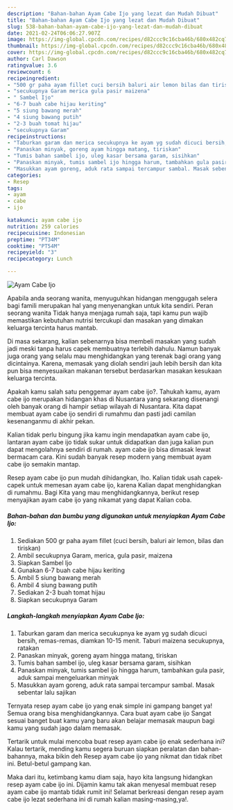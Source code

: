 ```yaml
---
description: "Bahan-bahan Ayam Cabe Ijo yang lezat dan Mudah Dibuat"
title: "Bahan-bahan Ayam Cabe Ijo yang lezat dan Mudah Dibuat"
slug: 538-bahan-bahan-ayam-cabe-ijo-yang-lezat-dan-mudah-dibuat
date: 2021-02-24T06:06:27.907Z
image: https://img-global.cpcdn.com/recipes/d82ccc9c16cba46b/680x482cq70/ayam-cabe-ijo-foto-resep-utama.jpg
thumbnail: https://img-global.cpcdn.com/recipes/d82ccc9c16cba46b/680x482cq70/ayam-cabe-ijo-foto-resep-utama.jpg
cover: https://img-global.cpcdn.com/recipes/d82ccc9c16cba46b/680x482cq70/ayam-cabe-ijo-foto-resep-utama.jpg
author: Carl Dawson
ratingvalue: 3.6
reviewcount: 6
recipeingredient:
- "500 gr paha ayam fillet cuci bersih baluri air lemon bilas dan tiriskan"
- "secukupnya Garam merica gula pasir maizena"
- " Sambel Ijo"
- "6-7 buah cabe hijau keriting"
- "5 siung bawang merah"
- "4 siung bawang putih"
- "2-3 buah tomat hijau"
- "secukupnya Garam"
recipeinstructions:
- "Taburkan garam dan merica secukupnya ke ayam yg sudah dicuci bersih, remas-remas, diamkan 10-15 menit. Taburi maizena secukupnya, ratakan"
- "Panaskan minyak, goreng ayam hingga matang, tiriskan"
- "Tumis bahan sambel ijo, uleg kasar bersama garam, sisihkan"
- "Panaskan minyak, tumis sambel ijo hingga harum, tambahkan gula pasir, aduk sampai mengeluarkan minyak"
- "Masukkan ayam goreng, aduk rata sampai tercampur sambal. Masak sebentar lalu sajikan"
categories:
- Resep
tags:
- ayam
- cabe
- ijo

katakunci: ayam cabe ijo 
nutrition: 259 calories
recipecuisine: Indonesian
preptime: "PT34M"
cooktime: "PT54M"
recipeyield: "3"
recipecategory: Lunch

---
```



![Ayam Cabe Ijo](https://img-global.cpcdn.com/recipes/d82ccc9c16cba46b/680x482cq70/ayam-cabe-ijo-foto-resep-utama.jpg)

Apabila anda seorang wanita, menyuguhkan hidangan menggugah selera bagi famili merupakan hal yang menyenangkan untuk kita sendiri. Peran seorang  wanita Tidak hanya menjaga rumah saja, tapi kamu pun wajib memastikan kebutuhan nutrisi tercukupi dan masakan yang dimakan keluarga tercinta harus mantab.

Di masa  sekarang, kalian sebenarnya bisa membeli masakan yang sudah jadi meski tanpa harus capek membuatnya terlebih dahulu. Namun banyak juga orang yang selalu mau menghidangkan yang terenak bagi orang yang dicintainya. Karena, memasak yang diolah sendiri jauh lebih bersih dan kita pun bisa menyesuaikan makanan tersebut berdasarkan masakan kesukaan keluarga tercinta. 



Apakah kamu salah satu penggemar ayam cabe ijo?. Tahukah kamu, ayam cabe ijo merupakan hidangan khas di Nusantara yang sekarang disenangi oleh banyak orang di hampir setiap wilayah di Nusantara. Kita dapat membuat ayam cabe ijo sendiri di rumahmu dan pasti jadi camilan kesenanganmu di akhir pekan.

Kalian tidak perlu bingung jika kamu ingin mendapatkan ayam cabe ijo, lantaran ayam cabe ijo tidak sukar untuk didapatkan dan juga kalian pun dapat mengolahnya sendiri di rumah. ayam cabe ijo bisa dimasak lewat bermacam cara. Kini sudah banyak resep modern yang membuat ayam cabe ijo semakin mantap.

Resep ayam cabe ijo pun mudah dihidangkan, lho. Kalian tidak usah capek-capek untuk memesan ayam cabe ijo, karena Kalian dapat menghidangkan di rumahmu. Bagi Kita yang mau menghidangkannya, berikut resep menyajikan ayam cabe ijo yang nikamat yang dapat Kalian coba.

<!--inarticleads1-->

##### Bahan-bahan dan bumbu yang digunakan untuk menyiapkan Ayam Cabe Ijo:

1. Sediakan 500 gr paha ayam fillet (cuci bersih, baluri air lemon, bilas dan tiriskan)
1. Ambil secukupnya Garam, merica, gula pasir, maizena
1. Siapkan  Sambel Ijo
1. Gunakan 6-7 buah cabe hijau keriting
1. Ambil 5 siung bawang merah
1. Ambil 4 siung bawang putih
1. Sediakan 2-3 buah tomat hijau
1. Siapkan secukupnya Garam




<!--inarticleads2-->

##### Langkah-langkah menyiapkan Ayam Cabe Ijo:

1. Taburkan garam dan merica secukupnya ke ayam yg sudah dicuci bersih, remas-remas, diamkan 10-15 menit. Taburi maizena secukupnya, ratakan
1. Panaskan minyak, goreng ayam hingga matang, tiriskan
1. Tumis bahan sambel ijo, uleg kasar bersama garam, sisihkan
1. Panaskan minyak, tumis sambel ijo hingga harum, tambahkan gula pasir, aduk sampai mengeluarkan minyak
1. Masukkan ayam goreng, aduk rata sampai tercampur sambal. Masak sebentar lalu sajikan




Ternyata resep ayam cabe ijo yang enak simple ini gampang banget ya! Semua orang bisa menghidangkannya. Cara buat ayam cabe ijo Sangat sesuai banget buat kamu yang baru akan belajar memasak maupun bagi kamu yang sudah jago dalam memasak.

Tertarik untuk mulai mencoba buat resep ayam cabe ijo enak sederhana ini? Kalau tertarik, mending kamu segera buruan siapkan peralatan dan bahan-bahannya, maka bikin deh Resep ayam cabe ijo yang nikmat dan tidak ribet ini. Betul-betul gampang kan. 

Maka dari itu, ketimbang kamu diam saja, hayo kita langsung hidangkan resep ayam cabe ijo ini. Dijamin kamu tak akan menyesal membuat resep ayam cabe ijo mantab tidak rumit ini! Selamat berkreasi dengan resep ayam cabe ijo lezat sederhana ini di rumah kalian masing-masing,ya!.

